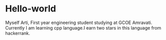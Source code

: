 # Hello-world

Myself Arti,
First year engineering student studying at GCOE Amravati.
Currently I am learning cpp language.I earn two stars in this language from hackerrank.
